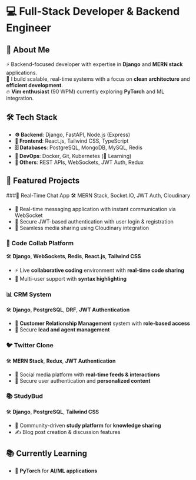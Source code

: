 # 💻 Full-Stack Developer & Backend Engineer

## 👋 About Me
⚡ Backend-focused developer with expertise in **Django** and **MERN stack** applications.  
🚀 I build scalable, real-time systems with a focus on **clean architecture** and **efficient development**.  
🔥 **Vim enthusiast** (90 WPM) currently exploring **PyTorch** and ML integration.  

## 🛠 Tech Stack
- **⚙️ Backend**: Django, FastAPI, Node.js (Express)  
- **🎨 Frontend**: React.js, Tailwind CSS, TypeScript
- **🗄 Databases**: PostgreSQL, MongoDB, MySQL, Redis  
- **🚢 DevOps**: Docker, Git, Kubernetes (🔄 Learning)  
- **🔐 Others**: REST APIs, WebSockets, JWT Auth, Redux  

## 🚀 Featured Projects

###💬 Real-Time Chat App
🛠 MERN Stack, Socket.IO, JWT Auth, Cloudinary
- 🔄 Real-time messaging application with instant communication via WebSocket
- 🔐 Secure JWT-based authentication with user login & registration
- 📸 Seamless media sharing using Cloudinary integration

### 📝 Code Collab Platform  
🛠 **Django**, **WebSockets**, **Redis**, **React.js**, **Tailwind CSS**  
- ⚡ Live **collaborative coding** environment with **real-time code sharing**  
- 👥 Multi-user support with **syntax highlighting**  

### 📊 CRM System  
🛠 **Django**, **PostgreSQL**, **DRF**, **JWT Authentication**  
- 🏢 **Customer Relationship Management** system with **role-based access**  
- 🔐 Secure **lead and agent management**  

### 🐦 Twitter Clone  
🛠 **MERN Stack**, **Redux**, **JWT Authentication**  
- 📰 Social media platform with **real-time feeds & interactions**  
- 🔐 Secure user authentication and **personalized content**  

### 📚 StudyBud  
🛠 **Django**, **PostgreSQL**, **Tailwind CSS**  
- 🤝 Community-driven **study platform** for **knowledge sharing**  
- ✍️ Blog post creation & discussion features  

## 📚 Currently Learning
- 🤖 **PyTorch** for **AI/ML applications**  

